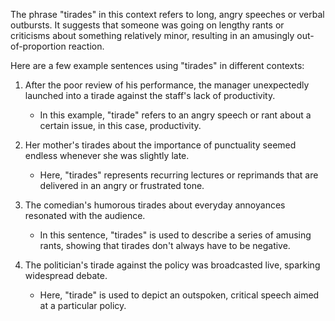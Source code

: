 The phrase "tirades" in this context refers to long, angry speeches or verbal outbursts. It suggests that someone was going on lengthy rants or criticisms about something relatively minor, resulting in an amusingly out-of-proportion reaction.

Here are a few example sentences using "tirades" in different contexts:

1. After the poor review of his performance, the manager unexpectedly launched into a tirade against the staff's lack of productivity.
   - In this example, "tirade" refers to an angry speech or rant about a certain issue, in this case, productivity.

2. Her mother's tirades about the importance of punctuality seemed endless whenever she was slightly late.
   - Here, "tirades" represents recurring lectures or reprimands that are delivered in an angry or frustrated tone.

3. The comedian's humorous tirades about everyday annoyances resonated with the audience.
   - In this sentence, "tirades" is used to describe a series of amusing rants, showing that tirades don't always have to be negative.

4. The politician's tirade against the policy was broadcasted live, sparking widespread debate.
   - Here, "tirade" is used to depict an outspoken, critical speech aimed at a particular policy.